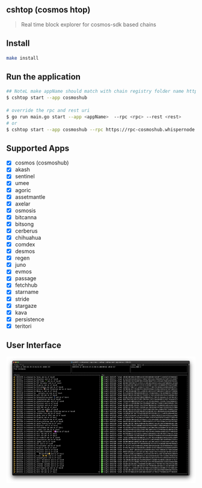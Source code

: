 ## cshtop (cosmos htop)
> Real time block explorer for cosmos-sdk based chains


## Install 
```bash
make install
```
## Run the application
```bash
## NoteL make appName should match with chain registry folder name https://github.com/cosmos/chain-registry/
$ cshtop start --app cosmoshub

# override the rpc and rest uri
$ go run main.go start --app <appName>  --rpc <rpc> --rest <rest>
# or
$ cshtop start --app cosmoshub --rpc https://rpc-cosmoshub.whispernode.com:443 --rest https://lcd-cosmoshub.whispernode.com:443
```

## Supported Apps 
- [x] cosmos (cosmoshub)
- [x] akash
- [x] sentinel
- [x] umee
- [x] agoric
- [x] assetmantle
- [x] axelar
- [x] osmosis
- [x] bitcanna
- [x] bitsong
- [x] cerberus
- [x] chihuahua
- [x] comdex
- [x] desmos
- [x] regen
- [x] juno
- [x] evmos
- [x] passage
- [x] fetchhub
- [x] starname
- [x] stride
- [x] stargaze
- [x] kava 
- [x] persistence
- [x] teritori

## User Interface
![plot](./img.png)